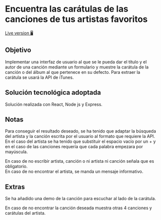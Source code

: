 # Encuentra las carátulas de las canciones de tus artistas favoritos

[Live version 🖥](https://fluendo-challenge.netlify.app/)

## Objetivo

Implementar una interfaz de usuario al que se le pueda dar el título y el autor de una canción mediante un formulario y muestre la carátula de la canción o del álbum al que pertenece en su defecto. Para extraer la carátula se usará la API de iTunes.

## Solución tecnológica adoptada

Solución realizada con React, Node js y Express.

## Notas

Para conseguir el resultado deseado, se ha tenido que adaptar la búsqueda del artista y la canción escrita por el usuario al formato que requiere la API. En el caso del artista se ha tenido que substituir el espacio vacío por un + y en el caso de las canciones requería que cada palabra empezara por mayúscula.

En caso de no escribir artista, canción o ni artista ni canción señala que es obligatorio. <br>
En caso de no encontrar el artista, se manda un mensaje informativo.

## Extras

Se ha añadido una demo de la canción para escuchar al lado de la carátula.

En caso de no encontrar la canción deseada muestra otras 4 canciones y carátulas del artista.
